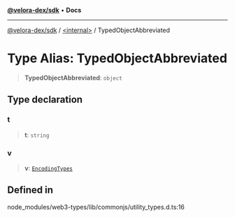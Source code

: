 [**@velora-dex/sdk**](../../README.md) • **Docs**

***

[@velora-dex/sdk](../../globals.md) / [\<internal\>](../README.md) / TypedObjectAbbreviated

# Type Alias: TypedObjectAbbreviated

> **TypedObjectAbbreviated**: `object`

## Type declaration

### t

> **t**: `string`

### v

> **v**: [`EncodingTypes`](../namespaces/Users_alexeyshchur_Desktop_Repos_paraswap-sdk_node_modules_web3-types_lib_commonjs_index/type-aliases/EncodingTypes.md)

## Defined in

node\_modules/web3-types/lib/commonjs/utility\_types.d.ts:16

